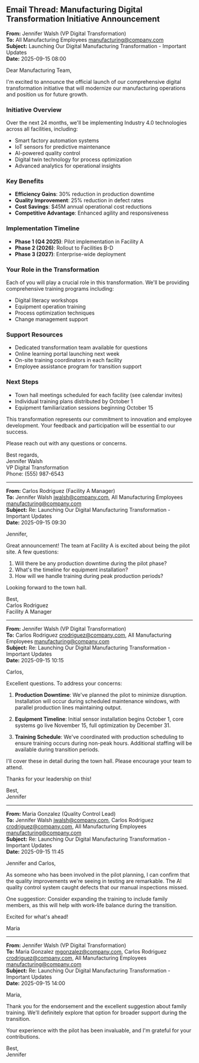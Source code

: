 ## Email Thread: Manufacturing Digital Transformation Initiative Announcement

**From:** Jennifer Walsh (VP Digital Transformation)  
**To:** All Manufacturing Employees <manufacturing@company.com>  
**Subject:** Launching Our Digital Manufacturing Transformation - Important Updates  
**Date:** 2025-09-15 08:00  

Dear Manufacturing Team,

I'm excited to announce the official launch of our comprehensive digital transformation initiative that will modernize our manufacturing operations and position us for future growth.

### Initiative Overview
Over the next 24 months, we'll be implementing Industry 4.0 technologies across all facilities, including:
- Smart factory automation systems
- IoT sensors for predictive maintenance
- AI-powered quality control
- Digital twin technology for process optimization
- Advanced analytics for operational insights

### Key Benefits
- **Efficiency Gains**: 30% reduction in production downtime
- **Quality Improvement**: 25% reduction in defect rates
- **Cost Savings**: $45M annual operational cost reductions
- **Competitive Advantage**: Enhanced agility and responsiveness

### Implementation Timeline
- **Phase 1 (Q4 2025)**: Pilot implementation in Facility A
- **Phase 2 (2026)**: Rollout to Facilities B-D
- **Phase 3 (2027)**: Enterprise-wide deployment

### Your Role in the Transformation
Each of you will play a crucial role in this transformation. We'll be providing comprehensive training programs including:
- Digital literacy workshops
- Equipment operation training
- Process optimization techniques
- Change management support

### Support Resources
- Dedicated transformation team available for questions
- Online learning portal launching next week
- On-site training coordinators in each facility
- Employee assistance program for transition support

### Next Steps
- Town hall meetings scheduled for each facility (see calendar invites)
- Individual training plans distributed by October 1
- Equipment familiarization sessions beginning October 15

This transformation represents our commitment to innovation and employee development. Your feedback and participation will be essential to our success.

Please reach out with any questions or concerns.

Best regards,  
Jennifer Walsh  
VP Digital Transformation  
Phone: (555) 987-6543  

---

**From:** Carlos Rodriguez (Facility A Manager)  
**To:** Jennifer Walsh <jwalsh@company.com>, All Manufacturing Employees <manufacturing@company.com>  
**Subject:** Re: Launching Our Digital Manufacturing Transformation - Important Updates  
**Date:** 2025-09-15 09:30  

Jennifer,

Great announcement! The team at Facility A is excited about being the pilot site. A few questions:

1. Will there be any production downtime during the pilot phase?
2. What's the timeline for equipment installation?
3. How will we handle training during peak production periods?

Looking forward to the town hall.

Best,  
Carlos Rodriguez  
Facility A Manager  

---

**From:** Jennifer Walsh (VP Digital Transformation)  
**To:** Carlos Rodriguez <crodriguez@company.com>, All Manufacturing Employees <manufacturing@company.com>  
**Subject:** Re: Launching Our Digital Manufacturing Transformation - Important Updates  
**Date:** 2025-09-15 10:15  

Carlos,

Excellent questions. To address your concerns:

1. **Production Downtime**: We've planned the pilot to minimize disruption. Installation will occur during scheduled maintenance windows, with parallel production lines maintaining output.

2. **Equipment Timeline**: Initial sensor installation begins October 1, core systems go live November 15, full optimization by December 31.

3. **Training Schedule**: We've coordinated with production scheduling to ensure training occurs during non-peak hours. Additional staffing will be available during transition periods.

I'll cover these in detail during the town hall. Please encourage your team to attend.

Thanks for your leadership on this!

Best,  
Jennifer  

---

**From:** Maria Gonzalez (Quality Control Lead)  
**To:** Jennifer Walsh <jwalsh@company.com>, Carlos Rodriguez <crodriguez@company.com>, All Manufacturing Employees <manufacturing@company.com>  
**Subject:** Re: Launching Our Digital Manufacturing Transformation - Important Updates  
**Date:** 2025-09-15 11:45  

Jennifer and Carlos,

As someone who has been involved in the pilot planning, I can confirm that the quality improvements we're seeing in testing are remarkable. The AI quality control system caught defects that our manual inspections missed.

One suggestion: Consider expanding the training to include family members, as this will help with work-life balance during the transition.

Excited for what's ahead!

Maria  

---

**From:** Jennifer Walsh (VP Digital Transformation)  
**To:** Maria Gonzalez <mgonzalez@company.com>, Carlos Rodriguez <crodriguez@company.com>, All Manufacturing Employees <manufacturing@company.com>  
**Subject:** Re: Launching Our Digital Manufacturing Transformation - Important Updates  
**Date:** 2025-09-15 14:00  

Maria,

Thank you for the endorsement and the excellent suggestion about family training. We'll definitely explore that option for broader support during the transition.

Your experience with the pilot has been invaluable, and I'm grateful for your contributions.

Best,  
Jennifer